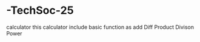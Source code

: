 # -TechSoc-25
calculator this calculator include basic function as 
add
Diff
Product
Divison
Power

